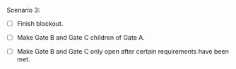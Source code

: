 Scenario 3:
- [ ] Finish blockout.
- [ ] Make Gate B and Gate C children of Gate A.
- [ ] Make Gate B and Gate C only open after certain requirements have been met.


